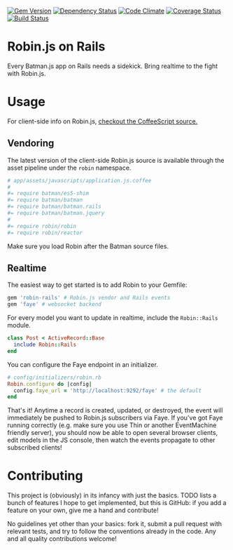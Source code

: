 [![Gem Version](https://badge.fury.io/rb/robin-rails.png)](http://badge.fury.io/rb/robin-rails)
[![Dependency Status](https://gemnasium.com/nybblr/robin-rails.png)](https://gemnasium.com/nybblr/robin-rails)
[![Code Climate](https://codeclimate.com/github/nybblr/robin-rails.png)](https://codeclimate.com/github/nybblr/robin-rails)
[![Coverage Status](https://coveralls.io/repos/nybblr/robin-rails/badge.png?branch=master)](https://coveralls.io/r/nybblr/robin-rails)
[![Build Status](https://travis-ci.org/nybblr/robin-rails.png)](https://travis-ci.org/nybblr/robin-rails)

Robin.js on Rails
=================

Every Batman.js app on Rails needs a sidekick. Bring realtime to the fight with Robin.js.

Usage
=====

For client-side info on Robin.js, [checkout the CoffeeScript source.](https://github.com/nybblr/robin)

Vendoring
---------

The latest version of the client-side Robin.js source is available through the asset pipeline under the `robin` namespace.

~~~coffeescript
# app/assets/javascripts/application.js.coffee
#
#= require batman/es5-shim
#= require batman/batman
#= require batman/batman.rails
#= require batman/batman.jquery
#
#= require robin/robin
#= require robin/reactor
~~~

Make sure you load Robin after the Batman source files.

Realtime
--------

The easiest way to get started is to add Robin to your Gemfile:

~~~ruby
gem 'robin-rails' # Robin.js vendor and Rails events
gem 'faye' # websocket backend
~~~

For every model you want to update in realtime, include the `Robin::Rails` module.

~~~ruby
class Post < ActiveRecord::Base
  include Robin::Rails
end
~~~

You can configure the Faye endpoint in an initializer.

~~~ruby
# config/initializers/robin.rb
Robin.configure do |config|
  config.faye_url = 'http://localhost:9292/faye' # the default
end
~~~

That's it! Anytime a record is created, updated, or destroyed, the event will immediately be pushed to Robin.js subscribers via Faye. If you've got Faye running correctly (e.g. make sure you use Thin or another EventMachine friendly server), you should now be able to open several browser clients, edit models in the JS console, then watch the events propagate to other subscribed clients!

Contributing
============
This project is (obviously) in its infancy with just the basics. TODO lists a bunch of features I hope to get implemented, but this is GitHub: if you add a feature on your own, give me a hand and contribute!

No guidelines yet other than your basics: fork it, submit a pull request with relevant tests, and try to follow the conventions already in the code. Any and all quality contributions welcome!
